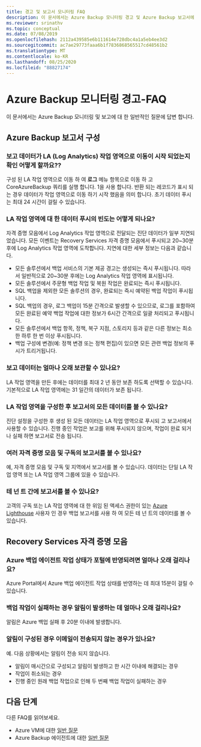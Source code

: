 ```yaml
---
title: 경고 및 보고서 모니터링 FAQ
description: 이 문서에서는 Azure Backup 모니터링 경고 및 Azure Backup 보고서에 대 한 일반적인 질문에 대 한 대답을 검색 합니다.
ms.reviewer: srinathv
ms.topic: conceptual
ms.date: 07/08/2019
ms.openlocfilehash: 2112a439585e6b111614e728dbc4a1a5eb4ee3d2
ms.sourcegitcommit: ac7ae29773faaa6b1f7836868565517cd48561b2
ms.translationtype: MT
ms.contentlocale: ko-KR
ms.lasthandoff: 08/25/2020
ms.locfileid: "88827174"
---
```

# <a name="azure-backup-monitoring-alert---faq"></a>Azure Backup 모니터링 경고-FAQ

이 문서에서는 Azure Backup 모니터링 및 보고에 대 한 일반적인 질문에 답변 합니다.

## <a name="configure-azure-backup-reports"></a>Azure Backup 보고서 구성

### <a name="how-do-i-check-if-reporting-data-has-started-flowing-into-a-log-analytics-la-workspace"></a>보고 데이터가 LA (Log Analytics) 작업 영역으로 이동이 시작 되었는지 확인 어떻게 할까요??

구성 된 LA 작업 영역으로 이동 하 여 **로그** 메뉴 항목으로 이동 하 고 CoreAzureBackup 쿼리를 실행 합니다. 1을 사용 합니다. 반환 되는 레코드가 표시 되는 경우 데이터가 작업 영역으로 이동 하기 시작 했음을 의미 합니다. 초기 데이터 푸시는 최대 24 시간이 걸릴 수 있습니다.

### <a name="what-is-the-frequency-of-data-push-to-an-la-workspace"></a>LA 작업 영역에 대 한 데이터 푸시의 빈도는 어떻게 되나요?

자격 증명 모음에서 Log Analytics 작업 영역으로 전달되는 진단 데이터가 일부 지연되었습니다. 모든 이벤트는 Recovery Services 자격 증명 모음에서 푸시되고 20~30분 후에 Log Analytics 작업 영역에 도착합니다. 지연에 대한 세부 정보는 다음과 같습니다.

* 모든 솔루션에서 백업 서비스의 기본 제공 경고는 생성되는 즉시 푸시됩니다. 따라서 일반적으로 20~30분 후에는 Log Analytics 작업 영역에 표시됩니다.
* 모든 솔루션에서 주문형 백업 작업 및 복원 작업은 완료되는 즉시 푸시됩니다.
* SQL 백업을 제외한 모든 솔루션의 경우, 완료되는 즉시 예약된 백업 작업이 푸시됩니다.
* SQL 백업의 경우, 로그 백업이 15분 간격으로 발생할 수 있으므로, 로그를 포함하여 모든 완료된 예약 백업 작업에 대한 정보가 6시간 간격으로 일괄 처리되고 푸시됩니다.
* 모든 솔루션에서 백업 항목, 정책, 복구 지점, 스토리지 등과 같은 다른 정보는 최소한 하루 한 번 이상 푸시됩니다.
* 백업 구성에 변경(예: 정책 변경 또는 정책 편집)이 있으면 모든 관련 백업 정보의 푸시가 트리거됩니다.

### <a name="how-long-can-i-retain-reporting-data"></a>보고 데이터는 얼마나 오래 보관할 수 있나요?

LA 작업 영역을 만든 후에는 데이터를 최대 2 년 동안 보존 하도록 선택할 수 있습니다. 기본적으로 LA 작업 영역에는 31 일간의 데이터가 보존 됩니다.

### <a name="will-i-see-all-my-data-in-reports-after-i-configure-the-la-workspace"></a>LA 작업 영역을 구성한 후 보고서의 모든 데이터를 볼 수 있나요?

 진단 설정을 구성한 후 생성 된 모든 데이터는 LA 작업 영역으로 푸시되 고 보고서에서 사용할 수 있습니다. 진행 중인 작업은 보고를 위해 푸시되지 않으며, 작업이 완료 되거나 실패 하면 보고서로 전송 됩니다.

### <a name="can-i-view-reports-across-vaults-and-subscriptions"></a>여러 자격 증명 모음 및 구독의 보고서를 볼 수 있나요?

예, 자격 증명 모음 및 구독 및 지역에서 보고서를 볼 수 있습니다. 데이터는 단일 LA 작업 영역 또는 LA 작업 영역 그룹에 있을 수 있습니다.

### <a name="can-i-view-reports-across-tenants"></a>테 넌 트 간에 보고서를 볼 수 있나요?

고객의 구독 또는 LA 작업 영역에 대 한 위임 된 액세스 권한이 있는 [Azure Lighthouse](https://azure.microsoft.com/services/azure-lighthouse/) 사용자 인 경우 백업 보고서를 사용 하 여 모든 테 넌 트의 데이터를 볼 수 있습니다.

## <a name="recovery-services-vault"></a>Recovery Services 자격 증명 모음

### <a name="how-long-does-it-take-for-the-azure-backup-agent-job-status-to-reflect-in-the-portal"></a>Azure 백업 에이전트 작업 상태가 포털에 반영되려면 얼마나 오래 걸리나요?

Azure Portal에서 Azure 백업 에이전트 작업 상태를 반영하는 데 최대 15분이 걸릴 수 있습니다.

### <a name="when-a-backup-job-fails-how-long-does-it-take-to-raise-an-alert"></a>백업 작업이 실패하는 경우 알림이 발생하는 데 얼마나 오래 걸리나요?

알림은 Azure 백업 실패 후 20분 이내에 발생합니다.

### <a name="is-there-a-case-where-an-email-wont-be-sent-if-notifications-are-configured"></a>알림이 구성된 경우 이메일이 전송되지 않는 경우가 있나요?

예. 다음 상황에서는 알림이 전송 되지 않습니다.

* 알림이 매시간으로 구성되고 알림이 발생하고 한 시간 이내에 해결되는 경우
* 작업이 취소되는 경우
* 진행 중인 원래 백업 작업으로 인해 두 번째 백업 작업이 실패하는 경우

## <a name="next-steps"></a>다음 단계

다른 FAQ를 읽어보세요.

* Azure VM에 대한 [일반 질문](backup-azure-vm-backup-faq.md)
* Azure Backup 에이전트에 대한 [일반 질문](backup-azure-file-folder-backup-faq.md)
